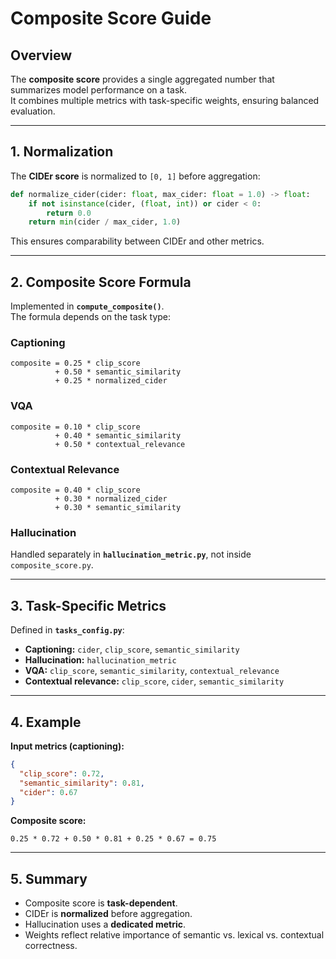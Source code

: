 # Composite Score Guide

## Overview
The **composite score** provides a single aggregated number that summarizes model performance on a task.  
It combines multiple metrics with task-specific weights, ensuring balanced evaluation.

---

## 1. Normalization

The **CIDEr score** is normalized to `[0, 1]` before aggregation:

```python
def normalize_cider(cider: float, max_cider: float = 1.0) -> float:
    if not isinstance(cider, (float, int)) or cider < 0:
        return 0.0
    return min(cider / max_cider, 1.0)
```

This ensures comparability between CIDEr and other metrics.

---

## 2. Composite Score Formula

Implemented in **`compute_composite()`**.  
The formula depends on the task type:

### Captioning
```text
composite = 0.25 * clip_score
          + 0.50 * semantic_similarity
          + 0.25 * normalized_cider
```

### VQA
```text
composite = 0.10 * clip_score
          + 0.40 * semantic_similarity
          + 0.50 * contextual_relevance
```

### Contextual Relevance
```text
composite = 0.40 * clip_score
          + 0.30 * normalized_cider
          + 0.30 * semantic_similarity
```

### Hallucination
Handled separately in **`hallucination_metric.py`**, not inside `composite_score.py`.

---

## 3. Task-Specific Metrics

Defined in **`tasks_config.py`**:

- **Captioning:** `cider`, `clip_score`, `semantic_similarity`  
- **Hallucination:** `hallucination_metric`  
- **VQA:** `clip_score`, `semantic_similarity`, `contextual_relevance`  
- **Contextual relevance:** `clip_score`, `cider`, `semantic_similarity`  

---

## 4. Example

**Input metrics (captioning):**
```json
{
  "clip_score": 0.72,
  "semantic_similarity": 0.81,
  "cider": 0.67
}
```

**Composite score:**
```
0.25 * 0.72 + 0.50 * 0.81 + 0.25 * 0.67 = 0.75
```

---

## 5. Summary

- Composite score is **task-dependent**.  
- CIDEr is **normalized** before aggregation.  
- Hallucination uses a **dedicated metric**.  
- Weights reflect relative importance of semantic vs. lexical vs. contextual correctness.  
